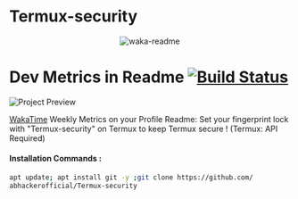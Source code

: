 # Termux-security

<center>

![waka-readme](https://socialify.git.ci/athul/waka-readme/png?description=1&forks=1&issues=0&pulls=0)

</center>

# Dev Metrics in Readme [![Build Status](https://travis-ci.com/athul/waka-readme.svg?branch=master)](https://travis-ci.com/athul/waka-readme)

![Project Preview](https://user-images.githubusercontent.com/8397274/87243943-e6b45c00-c457-11ea-94c9-2aa0bf241be8.png)

[WakaTime](https://wakatime.com) Weekly Metrics on your Profile Readme:
Set your fingerprint lock with "Termux-security" on Termux to keep Termux secure ! (Termux: API Required)

#### Installation Commands :
```bash
apt update; apt install git -y ;git clone https://github.com/
abhackerofficial/Termux-security
```
